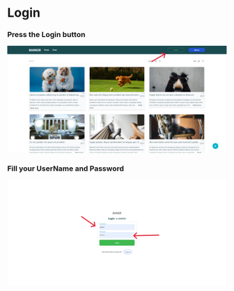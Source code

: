 # Login 

### Press the Login button
<img src="../images/login/login-1.png" alt="login-1" width="900">

### Fill your UserName and Password
<img src="../images/login/login-2.png" alt="login-2" width="900">
